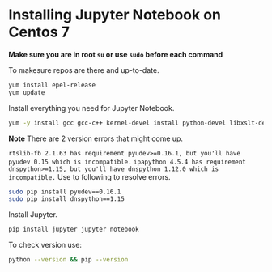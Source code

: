 # Installing Jupyter Notebook on Centos 7

**Make sure you are in root `su` or use `sudo` before each command**

To makesure repos are there and up-to-date.
```bash
yum install epel-release
yum update
```
Install everything you need for Jupyter Notebook.
```bash
yum -y install gcc gcc-c++ kernel-devel install python-devel libxslt-devel libffi-devel openssl-devel python-pip
```
**Note**
There are 2 version errors that might come up. 

`rtslib-fb 2.1.63 has requirement pyudev>=0.16.1, but you'll have pyudev 0.15 which is incompatible.`
`ipapython 4.5.4 has requirement dnspython>=1.15, but you'll have dnspython 1.12.0 which is incompatible.`
Use to following to resolve errors.
```bash
sudo pip install pyudev==0.16.1
sudo pip install dnspython==1.15
```
Install Jupyter.
```bash
pip install jupyter jupyter notebook
```

To check version use:
```bash
python --version && pip --version
```
